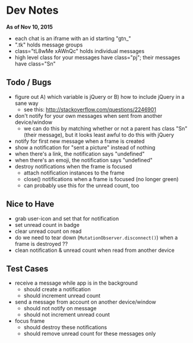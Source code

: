 # Dev Notes

**As of Nov 10, 2015**

- each chat is an iframe with an id starting "gtn_"
- ".tk" holds message groups
- class="tL8wMe xAWnQc" holds individual messages
- high level class for your messages have class="pj"; their messages have class="Sn"


## Todo / Bugs

- figure out A) which variable is jQuery or B) how to include jQuery in a sane way
    - see this: http://stackoverflow.com/questions/2246901
- don't notify for your own messages when sent from another device/window
    - we can do this by matching whether or not a parent has class "Sn" (their message), but it looks least awful to do this with jQuery
- notify for first new message when a frame is created
- show a notification for "sent a picture" instead of nothing
- when there's a link, the notification says "undefined"
- when there's an emoji, the notification says "undefined"
- destroy notifications when the frame is focused
    - attach notification instances to the frame
    - close() notifications when a frame is focused (no longer green)
    - can probably use this for the unread count, too


## Nice to Have

- grab user-icon and set that for notification
- set unread count in badge
- clear unread count on read
- do we need to tear down (`MutationObserver.disconnect()`) when a frame is destroyed ??
- clean notification & unread count when read from another device


## Test Cases

- receive a message while app is in the background
    - should create a notification
    - should increment unread count
- send a message from account on another device/window
    - should not notify on message
    - should not increment unread count
- focus frame
    - should destroy these notifications
    - should remove unread count for these messages only
